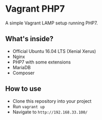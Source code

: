 # Vagrant PHP7 

A simple Vagrant LAMP setup running PHP7.

## What's inside?

- Official Ubuntu 16.04 LTS (Xenial Xerus)
- Nginx
- PHP7 with some extensions
- MariaDB
- Composer

## How to use

- Clone this repository into your project
- Run ``vagrant up``
- Navigate to ``http://192.168.33.100/`` 
